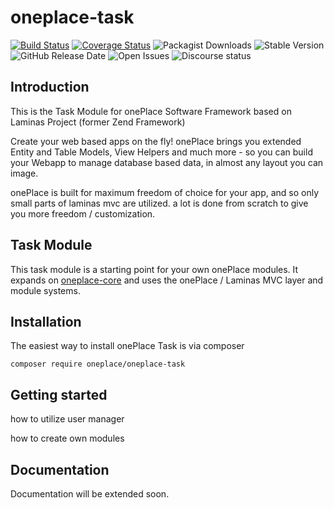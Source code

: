 # oneplace-task

[![Build Status](https://travis-ci.com/OnePlc/PLC_X_Task.svg?branch=master)](https://travis-ci.com/OnePlc/PLC_X_Task)
[![Coverage Status](https://coveralls.io/repos/github/OnePlc/PLC_X_Task/badge.svg?branch=master)](https://coveralls.io/github/OnePlc/PLC_X_Task?branch=master)
![Packagist Downloads](https://img.shields.io/packagist/dt/oneplace/oneplace-task)
![Stable Version](https://img.shields.io/packagist/v/oneplace/oneplace-task)
![GitHub Release Date](https://img.shields.io/github/release-date/oneplc/plc_x_task)
![Open Issues](https://img.shields.io/github/issues-raw/oneplc/plc_x_task)
![Discourse status](https://img.shields.io/discourse/status?server=https%3A%2F%2Fdiscourse.1plc.ch)

## Introduction

This is the Task Module for onePlace Software Framework based on Laminas Project (former Zend Framework)

Create your web based apps on the fly! onePlace brings you extended Entity and Table Models,
View Helpers and much more - so you can build your Webapp to manage database based data, 
in almost any layout you can image. 

onePlace is built for maximum freedom of choice for your app, and so only small
parts of laminas mvc are utilized. a lot is done from scratch to give you more freedom / customization.

## Task Module

This task module is a starting point for your own onePlace modules.
It expands on [oneplace-core](https://github.com/OnePlc/PLC_X_Core) and uses the onePlace / Laminas MVC layer and module systems.

## Installation

The easiest way to install onePlace Task is via composer
```shell script
composer require oneplace/oneplace-task
```

## Getting started

how to utilize user manager

how to create own modules

## Documentation

Documentation will be extended soon.
